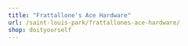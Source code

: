 ```yaml
---
title: "Frattallone's Ace Hardware"
url: /saint-louis-park/frattallones-ace-hardware/
shop: doityourself
---
```

